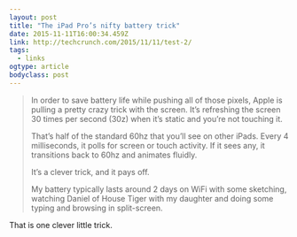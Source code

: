 ```yaml
---
layout: post 
title: "The iPad Pro’s nifty battery trick" 
date: 2015-11-11T16:00:34.459Z 
link: http://techcrunch.com/2015/11/11/test-2/ 
tags:
  - links
ogtype: article 
bodyclass: post 
---
```


> In order to save battery life while pushing all of those pixels, Apple is pulling a pretty crazy trick with the screen. It’s refreshing the screen 30 times per second (30z) when it’s static and you’re not touching it. 
> 
> That’s half of the standard 60hz that you’ll see on other iPads. Every 4 milliseconds, it polls for screen or touch activity. If it sees any, it transitions back to 60hz and animates fluidly. 
> 
> It’s a clever trick, and it pays off. 
> 
> My battery typically lasts around 2 days on WiFi with some sketching, watching Daniel of House Tiger with my daughter and doing some typing and browsing in split-screen.

That is one clever little trick.
